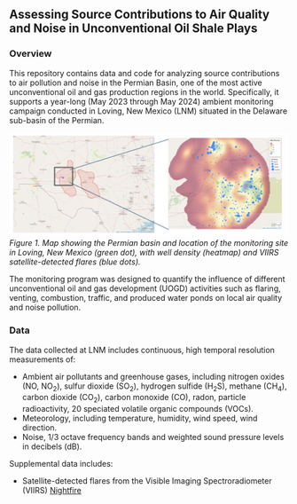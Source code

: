 ## Assessing Source Contributions to Air Quality and Noise in Unconventional Oil Shale Plays

### Overview
This repository contains data and code for analyzing source contributions to air pollution and noise in the Permian Basin, one of the most active unconventional oil and gas production regions in the world. Specifically, it supports a year-long (May 2023 through May 2024) ambient monitoring campaign conducted in Loving, New Mexico (LNM) situated in the Delaware sub-basin of the Permian.

![Monitoring Site Map](figures/study-region.png)
*Figure 1. Map showing the Permian basin and location of the monitoring site in Loving, New Mexico (green dot), with well density (heatmap) and VIIRS satellite-detected flares (blue dots).*

The monitoring program was designed to quantify the influence of different unconventional oil and gas development (UOGD) activities such as flaring, venting, combustion, traffic, and produced water ponds on local air quality and noise pollution. 

### Data
The data collected at LNM includes continuous, high temporal resolution measurements of:
- Ambient air pollutants and greenhouse gases, including nitrogen oxides (NO, NO<sub>2</sub>), sulfur dioxide (SO<sub>2</sub>), hydrogen sulfide (H<sub>2</sub>S), methane (CH<sub>4</sub>), carbon dioxide (CO<sub>2</sub>), carbon monoxide (CO), radon, particle radioactivity, 20 speciated volatile organic compounds (VOCs).
- Meteorology, including temperature, humidity, wind speed, wind direction.
- Noise, 1/3 octave frequency bands and weighted sound pressure levels in decibels (dB).

Supplemental data includes:
- Satellite-detected flares from the Visible Imaging Spectroradiometer (VIIRS) [Nightfire](https://eogdata.mines.edu/products/vnf/)


